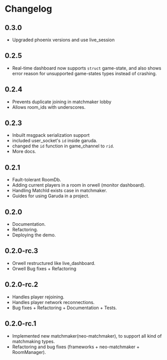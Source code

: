 # Changelog
## 0.3.0
  - Upgraded phoenix versions and use live_session
## 0.2.5
  - Real-time dashboard now supports `struct` game-state, and also shows error reason for unsupported game-states types instead of crashing.
## 0.2.4
  - Prevents duplicate joining in matchmaker lobby
  - Allows room_ids with underscores.
## 0.2.3
  - Inbuilt msgpack serialization support
  - included user_socket's `id` inside garuda.
  - changed the `id` function in game_channel to `rid`.
  - More docs.
## 0.2.1
  - Fault-tolerant RoomDb.
  - Adding current players in a room in orwell (monitor dashboard).
  - Handling MatchId exists case in matchmaker.
  - Guides for using Garuda in a project.
## 0.2.0
  - Documentation.
  - Refactoring.
  - Deploying the demo.
## 0.2.0-rc.3
  - Orwell restructured like live_dashboard.
  - Orwell Bug fixes + Refactoring
## 0.2.0-rc.2
  - Handles player rejoining.
  - Handles player network reconnections.
  - Bug fixes + Refactoring + Documentation + Tests.
## 0.2.0-rc.1
  - Implemented new matchmaker(neo-matchmaker), to support all kind of matchmaking types.
  - Refactoring and bug fixes (frameworks + neo-matchmaker + RoomManager).